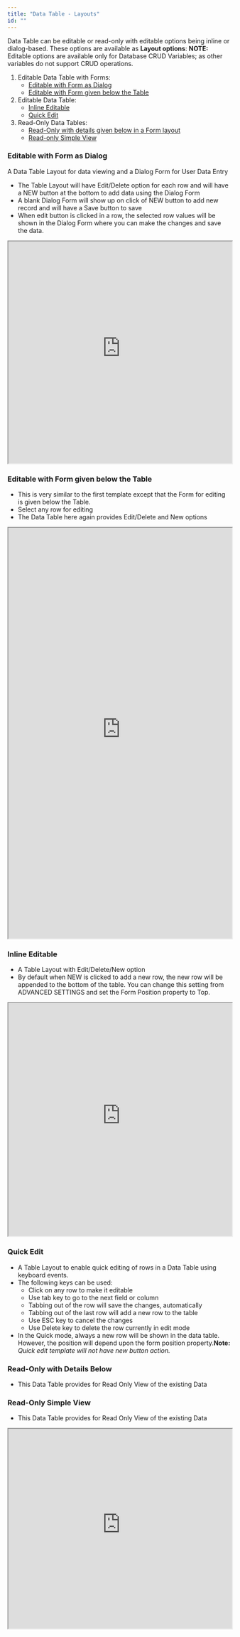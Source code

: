 ```yaml
---
title: "Data Table - Layouts"
id: ""
---
```


Data Table can be editable or read-only with editable options being inline or dialog-based. These options are available as **Layout options**: **NOTE:** Editable options are available only for Database CRUD Variables; as other variables do not support CRUD operations.

1. Editable Data Table with Forms:
    - [Editable with Form as Dialog](#efd)
    - [Editable with Form given below the Table](#efb)
2. Editable Data Table:
    - [Inline Editable](#edi)
    - [Quick Edit](#edq)
3. Read-Only Data Tables:
    - [Read-Only with details given below in a Form layout](#rof)
    - [Read-only Simple View](#ros)

### Editable with Form as Dialog

A Data Table Layout for data viewing and a Dialog Form for User Data Entry

- The Table Layout will have Edit/Delete option for each row and will have a NEW button at the bottom to add data using the Dialog Form
- A blank Dialog Form will show up on click of NEW button to add new record and will have a Save button to save
- When edit button is clicked in a row, the selected row values will be shown in the Dialog Form where you can make the changes and save the data.

<iframe width="100%" height="500" style="background-color: snow;" allowtransparency="true" src="https://apps.wavemakeronline.com/documentation_snippets/#/Main">Example of Grid with dialog form</iframe>

### Editable with Form given below the Table

- This is very similar to the first template except that the Form for editing is given below the Table.
- Select any row for editing
- The Data Table here again provides Edit/Delete and New options

<iframe width="100%" height="925" style="background-color: snow;" allowtransparency="true" src="https://apps.wavemakeronline.com/documentation_snippets/#/EditableDataGridWithInline">Example of Editable Grid with inline form</iframe>

### Inline Editable

- A Table Layout with Edit/Delete/New option
- By default when NEW is clicked to add a new row, the new row will be appended to the bottom of the table. You can change this setting from ADVANCED SETTINGS and set the Form Position property to Top.

<iframe width="100%" height="525" style="background-color: snow;" allowtransparency="true" src="https://apps.wavemakeronline.com/documentation_snippets/#/EditableDataGrid">Example of Editable Grid</iframe>

### Quick Edit

- A Table Layout to enable quick editing of rows in a Data Table using keyboard events.
- The following keys can be used:
    - Click on any row to make it editable
    - Use tab key to go to the next field or column
    - Tabbing out of the row will save the changes, automatically
    - Tabbing out of the last row will add a new row to the table
    - Use ESC key to cancel the changes
    - Use Delete key to delete the row currently in edit mode
- In the Quick mode, always a new row will be shown in the data table. However, the position will depend upon the form position property.**Note:** _Quick edit template will not have new button action._

### Read-Only with Details Below

- This Data Table provides for Read Only View of the existing Data

### Read-Only Simple View

- This Data Table provides for Read Only View of the existing Data

<iframe width="100%" height="450" style="background-color: snow;" allowtransparency="true" src="https://apps.wavemakeronline.com/documentation_snippets/#/ReadOnlyDataGrid">Example of Read-only Grid</iframe>

